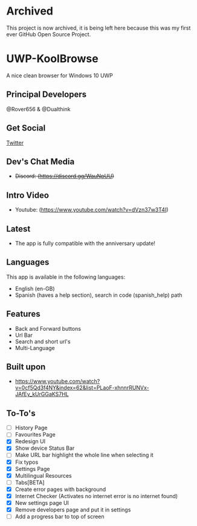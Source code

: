 # Archived
This project is now archived, it is being left here because this was my first ever GitHub Open Source Project.

# UWP-KoolBrowse
A nice clean browser for Windows 10 UWP

## Principal Developers
@Rover656 & @Dualthink

## Get Social
[Twitter](https://twitter.com/KoolBrowse)

## Dev's Chat Media
- ~~Discord:  (https://discord.gg/WauNpUU)~~

## Intro Video
- Youtube: (https://www.youtube.com/watch?v=dVzn37w3T4I)

## Latest
- The app is fully compatible with the anniversary update!

## Languages
This app is available in the following languages:
- English (en-GB)
- Spanish (haves a help section), search in code (spanish_help) path

## Features
- Back and Forward buttons
- Url Bar
- Search and short url's
- Multi-Language

## Built upon
- https://www.youtube.com/watch?v=0cf5Qd3f4NY&index=62&list=PLaoF-xhnnrRUNVx-JAfEy_kUrGGaKS7HL

## To-To's
- [ ] History Page
- [ ] Favourites Page
- [x] Redesign UI
- [x] Show device Status Bar
- [ ] Make URL bar highlight the whole line when selecting it
- [x] Fix typos
- [x] Settings Page
- [x] Multilingual Resources
- [ ] Tabs[BETA]
- [x] Create error pages with background
- [x] Internet Checker (Activates no internet error is no internet found)
- [x] New settings page UI
- [x] Remove developers page and put it in settings
- [ ] Add a progress bar to top of screen
